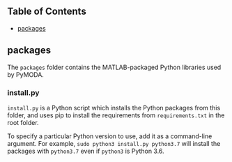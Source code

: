 <!-- START doctoc generated TOC please keep comment here to allow auto update -->
<!-- DON'T EDIT THIS SECTION, INSTEAD RE-RUN doctoc TO UPDATE -->
## Table of Contents

- [packages](#packages)

<!-- END doctoc generated TOC please keep comment here to allow auto update -->

## packages

The `packages` folder contains the MATLAB-packaged Python libraries used by PyMODA.

### install.py

`install.py` is a Python script which installs the Python packages from this folder, and uses pip to install the 
requirements from `requirements.txt` in the root folder.

To specify a particular Python version to use, add it as a command-line argument. For example, `sudo python3 install.py python3.7` will install the packages with `python3.7` even if `python3` is Python 3.6.